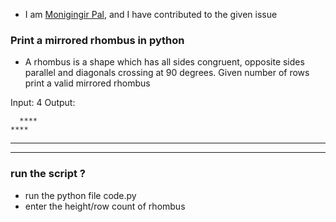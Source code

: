 * I am [Monigingir Pal](https://github.com/Monigingir), and I have contributed
  to the given issue

### Print a mirrored rhombus in python 

* A rhombus is a shape which has all sides congruent, opposite sides parallel and diagonals crossing at 90 degrees. Given number of rows print a valid mirrored rhombus

Input: 4
Output:

      ****
    ****
  ****
****

### run the script ?

* run the python file code.py
* enter the height/row count of rhombus